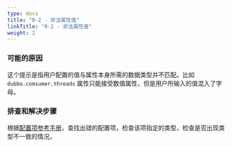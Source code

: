 ```yaml
---
type: docs
title: "0-2 - 非法属性值"
linkTitle: "0-2 - 非法属性值"
weight: 2
---
```


### 可能的原因
这个提示是指用户配置的值与属性本身所需的数据类型并不匹配。比如 `dubbo.comsumer.threads` 属性只能接受数值属性，但是用户所输入的值混入了字母。

### 排查和解决步骤
根据[配置项参考手册](../../../reference-manual/config/properties)，查找出错的配置项，检查该项指定的类型，检查是否出现类型不一致的情况。

<p style="margin-top: 3rem;"> </p>
